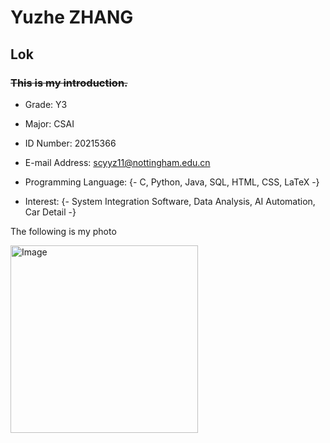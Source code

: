 # Yuzhe ZHANG
## Lok
###  ~~This is my introduction.~~

- Grade: Y3
- Major: CSAI
- ID Number: 20215366
- E-mail Address: scyyz11@nottingham.edu.cn

- Programming Language: {- C, Python, Java,  SQL,  HTML, CSS, LaTeX -}
- Interest: {- System Integration Software, Data Analysis, AI Automation, Car Detail -}

The following is my photo

<img src="/images/IMG_0247.png" width="300" height="300" alt="Image"/><br/>
